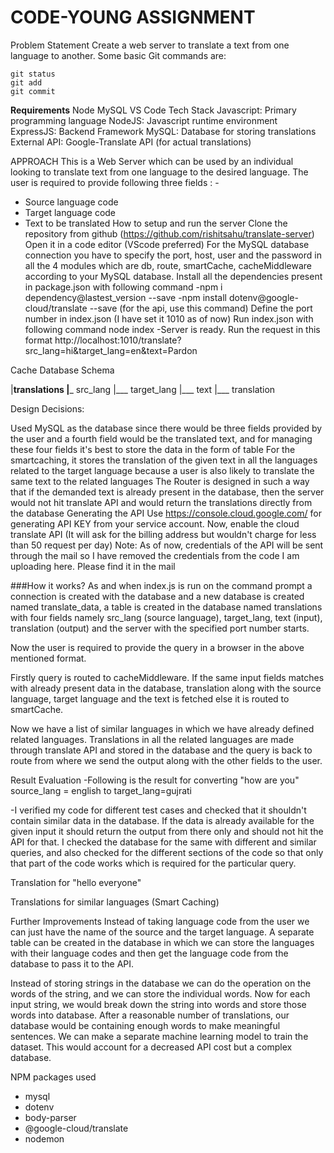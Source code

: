 # CODE-YOUNG ASSIGNMENT
Problem Statement
Create a web server to translate a text from one language to another.
Some basic Git commands are:
```
git status
git add
git commit
```
**Requirements**
Node
MySQL
VS Code
Tech Stack
Javascript: Primary programming language
NodeJS: Javascript runtime environment
ExpressJS: Backend Framework
MySQL: Database for storing translations
External API: Google-Translate API (for actual translations)

APPROACH
This is a Web Server which can be used by an individual looking to translate text from one language to the desired language. The user is required to provide following three fields : -

- Source language code
- Target language code
- Text to be translated
How to setup and run the server
Clone the repository from github (https://github.com/rishitsahu/translate-server)
Open it in a code editor (VScode preferred)
For the MySQL database connection you have to specify the port, host, user and the password in all the 4 modules which are db, route, smartCache, cacheMiddleware according to your MySQL database.
Install all the dependencies present in package.json with following command -npm i dependency@lastest_version --save -npm install dotenv@google-cloud/translate --save (for the api, use this command)
Define the port number in index.json (I have set it 1010 as of now)
Run index.json with following command node index -Server is ready. Run the request in this format http://localhost:1010/translate?src_lang=hi&target_lang=en&text=Pardon

Cache Database Schema
 
 |__translations
            |___ src_lang
            |___ target_lang
            |___ text
            |___ translation



Design Decisions:

Used MySQL as the database since there would be three fields provided by the user and a fourth field would be the translated text, and for managing these four fields it's best to store the data in the form of table
For the smartcaching, it stores the translation of the given text in all the languages related to the target language because a user is also likely to translate the same text to the related languages
The Router is designed in such a way that if the demanded text is already present in the database, then the server would not hit translate API and would return the translations directly from the database
Generating the API
Use https://console.cloud.google.com/ for generating API KEY from your service account. Now, enable the cloud translate API (It will ask for the billing address but wouldn't charge for less than 50 request per day)
Note: As of now, credentials of the API will be sent through the mail so I have removed the credentials from the code I am uploading here. Please find it in the mail


###How it works?
As and when index.js is run on the command prompt a connection is created with the database and a new database is created named translate_data, a table is created in the database named translations with four fields namely src_lang (source language), target_lang, text (input), translation (output) and the server with the specified port number starts.

Now the user is required to provide the query in a browser in the above mentioned format.

Firstly query is routed to cacheMiddleware. If the same input fields matches with already present data in the database, translation along with the source language, target language and the text is fetched else it is routed to smartCache.

Now we have a list of similar languages in which we have already defined related languages. Translations in all the related languages are made through translate API and stored in the database and the query is back to route from where we send the output along with the other fields to the user.

Result Evaluation
-Following is the result for converting "how are you" source_lang = english to target_lang=gujrati



-I verified my code for different test cases and checked that it shouldn't contain similar data in the database. If the data is already available for the given input it should return the output from there only and should not hit the API for that. I checked the database for the same with different and similar queries, and also checked for the different sections of the code so that only that part of the code works which is required for the particular query.

Translation for "hello everyone"



Translations for similar languages (Smart Caching)



Further Improvements
Instead of taking language code from the user we can just have the name of the source and the target language. A separate table can be created in the database in which we can store the languages with their language codes and then get the language code from the database to pass it to the API.

Instead of storing strings in the database we can do the operation on the words of the string, and we can store the individual words. Now for each input string, we would break down the string into words and store those words into database. After a reasonable number of translations, our database would be containing enough words to make meaningful sentences. We can make a separate machine learning model to train the dataset. This would account for a decreased API cost but a complex database.

NPM packages used
- mysql
- dotenv
- body-parser
- @google-cloud/translate
- nodemon
